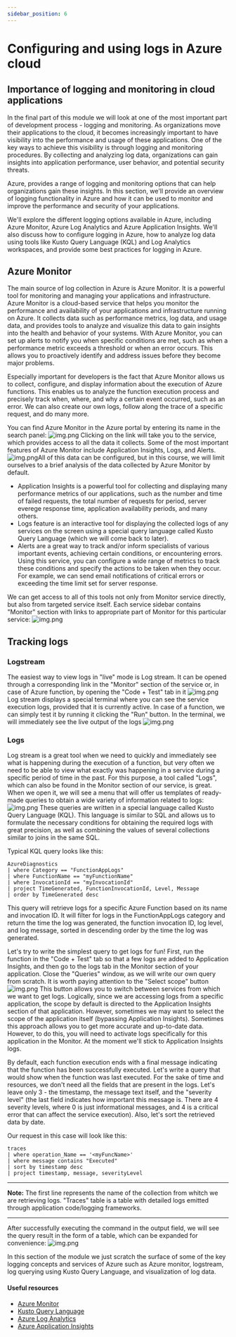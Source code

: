 ```yaml
---
sidebar_position: 6
---
```


# Configuring and using logs in Azure cloud

## Importance of logging and monitoring in cloud applications

In the final part of this module we will look at one of the most important part of development process - logging and monitoring. As organizations move their applications to the cloud, it becomes increasingly important to have visibility into the performance and usage of these applications. One of the key ways to achieve this visibility is through logging and monitoring procedures. By collecting and analyzing log data, organizations can gain insights into application performance, user behavior, and potential security threats.

Azure, provides a range of logging and monitoring options that can help organizations gain these insights. In this section, we'll provide an overview of logging functionality in Azure and how it can be used to monitor and improve the performance and security of your applications.

We'll explore the different logging options available in Azure, including Azure Monitor, Azure Log Analytics and Azure Application Insights. We'll also discuss how to configure logging in Azure, how to analyze log data using tools like Kusto Query Language (KQL) and Log Analytics workspaces, and provide some best practices for logging in Azure.

## Azure Monitor

The main source of log collection in Azure is Azure Monitor. It is a powerful tool for monitoring and managing your applications and infrastructure. Azure Monitor is a cloud-based service that helps you monitor the performance and availability of your applications and infrastructure running on Azure. It collects data such as performance metrics, log data, and usage data, and provides tools to analyze and visualize this data to gain insights into the health and behavior of your systems. With Azure Monitor, you can set up alerts to notify you when specific conditions are met, such as when a performance metric exceeds a threshold or when an error occurs. This allows you to proactively identify and address issues before they become major problems.

Especially important for developers is the fact that Azure Monitor allows us to collect, configure, and display information about the execution of Azure functions. This enables us to analyze the function execution process and precisely track when, where, and why a certain event occurred, such as an error. We can also create our own logs, follow along the trace of a specific request, and do many more.

You can find Azure Monitor in the Azure portal by entering its name in the search panel: ![img.png](assets/logging/monitor.png)
Clicking on the link will take you to the service, which provides access to all the data it collects. Some of the most important features of Azure Monitor include Application Insights, Logs, and Alerts. ![img.png](assets/logging/monitor_inside.png)All of this data can be configured, but in this course, we will limit ourselves to a brief analysis of the data collected by Azure Monitor by default.

- Application Insights is a powerful tool for collecting and displaying many performance metrics of our applications, such as the number and time of failed requests, the total number of requests for period, server everege response time, application availability periods, and many others.
- Logs feature is an interactive tool for displaying the collected logs of any services on the screen using a special query language called Kusto Query Language (which we will come back to later).
- Alerts are a great way to track and/or inform specialists of various important events, achieving certain conditions, or encountering errors. Using this service, you can configure a wide range of metrics to track these conditions and specify the actions to be taken when they occur. For example, we can send email notifications of critical errors or exceeding the time limit set for server response.

We can get access to all of this tools not only from Monitor service directly, but also from targeted service itself. Each service sidebar contains "Monitor" section with links to appropriate part of Monitor for this particular service: ![img.png](assets/logging/monitor_section.png)

## Tracking logs
### Logstream
The easiest way to view logs in "live" mode is Log stream. It can be opened through a corresponding link in the "Monitor" section of the service or, in case of Azure function, by opening the "Code + Test" tab in it ![img.png](assets/logging/monitor_code_test.png) Log stream displays a special terminal where you can see the service execution logs, provided that it is currently active. In case of a function, we can simply test it by running it clicking the "Run" button. In the terminal, we will immediately see the live output of the logs ![img.png](assets/logging/monitor_logstream.png)

### Logs
Log stream is a great tool when we need to quickly and immediately see what is happening during the execution of a function, but very often we need to be able to view what exactly was happening in a service during a specific period of time in the past. For this purpose, a tool called "Logs", which can also be found in the Monitor section of our service, is great. When we open it, we will see a menu that will offer us templates of ready-made queries to obtain a wide variety of information related to logs: ![img.png](assets/logging/monitor_kql_examples.png) These queries are written in a special language called Kusto Query Language (KQL). This language is similar to SQL and allows us to formulate the necessary conditions for obtaining the required logs with great precision, as well as combining the values ​​of several collections similar to joins in the same SQL.

Typical KQL query looks like this:
```
AzureDiagnostics 
| where Category == "FunctionAppLogs"
| where FunctionName == "myFunctionName"
| where InvocationId == "myInvocationId"
| project TimeGenerated, FunctionInvocationId, Level, Message
| order by TimeGenerated desc
```
This query will retrieve logs for a specific Azure Function based on its name and invocation ID. It will filter for logs in the FunctionAppLogs category and return the time the log was generated, the function invocation ID, log level, and log message, sorted in descending order by the time the log was generated.

Let's try to write the simplest query to get logs for fun! First, run the function in the "Code + Test" tab so that a few logs are added to Application Insights, and then go to the logs tab in the Monitor section of your application. Close the "Queries" window, as we will write our own query from scratch. It is worth paying attention to the "Select scope" button ![img.png](assets/logging/monitor_select_scope.png)
This button allows you to switch between services from which we want to get logs. Logically, since we are accessing logs from a specific application, the scope by default is directed to the Application Insights section of that application. However, sometimes we may want to select the scope of the application itself (bypassing Application Insights). Sometimes this approach allows you to get more accurate and up-to-date data. However, to do this, you will need to activate logs specifically for this application in the Monitor. At the moment we'll stick to Application Insights logs.

By default, each function execution ends with a final message indicating that the function has been successfully executed. Let's write a query that would show when the function was last executed. For the sake of time and resources, we don't need all the fields that are present in the logs. Let's leave only 3 - the timestamp, the message text itself, and the "severity level" (the last field indicates how important this message is. There are 4 severity levels, where 0 is just informational messages, and 4 is a critical error that can affect the service execution). Also, let's sort the retrieved data by date.

Our request in this case will look like this:
```
traces
| where operation_Name == '<myFuncName>'
| where message contains "Executed"
| sort by timestamp desc
| project timestamp, message, severityLevel
```

---
__Note:__
The first line represents the name of the collection from whitch we are retrieving logs. "Traces" table is a table with detailed logs emitted through application code/logging frameworks.

---

After successfully executing the command in the output field, we will see the query result in the form of a table, which can be expanded for convenience: ![img.png](assets/logging/monitor_log_results.png)

In this section of the module we just scratch the surface of some of the key logging concepts and services of Azure such as Azure monitor, logstream, log querying using Kusto Query Language, and visualization of log data.

#### Useful resources

- [Azure Monitor](https://learn.microsoft.com/en-us/azure/azure-monitor/overview)
- [Kusto Query Language](https://learn.microsoft.com/en-us/azure/data-explorer/kusto/query/)
- [Azure Log Analytics](https://learn.microsoft.com/en-us/azure/azure-monitor/logs/log-analytics-tutorial)
- [Azure Application Insights](https://learn.microsoft.com/en-us/azure/azure-monitor/app/app-insights-overview)
